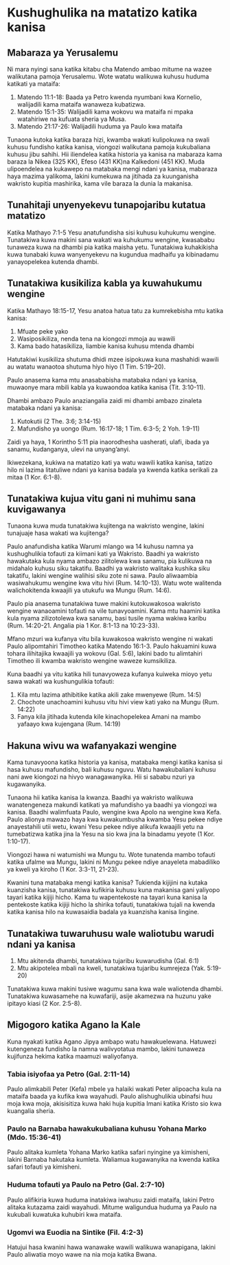 # Kushughulika na matatizo katika kanisa

## Mabaraza ya Yerusalemu

Ni mara nyingi sana katika kitabu cha Matendo ambao mitume na wazee walikutana pamoja Yerusalemu. Wote watatu walikuwa kuhusu huduma katikati ya mataifa:

1. Matendo 11:1-18: Baada ya Petro kwenda nyumbani kwa Kornelio, walijadili kama mataifa wanaweza kubatizwa.
2. Matendo 15:1-35: Walijadili kama wokovu wa mataifa ni mpaka watahiriwe na kufuata sheria ya Musa.
3. Matendo 21:17-26: Walijadili huduma ya Paulo kwa mataifa

Tunaona kutoka katika baraza hizi, kwamba wakati kulipokuwa na swali kuhusu fundisho katika kanisa, viongozi walikutana pamoja kukubaliana kuhusu jibu sahihi. Hii iliendelea katika historia ya kanisa na mabaraza kama baraza la Nikea (325 KK), Efeso (431 KK)na Kalkedoni (451 KK). Muda ulipoendelea na kukawepo na matabaka mengi ndani ya kanisa, mabaraza haya mazima yalikoma, lakini kumekuwa na jitihada za kuunganisha wakristo kupitia mashirika, kama vile baraza la dunia la makanisa.

## Tunahitaji unyenyekevu tunapojaribu kutatua matatizo

Katika Mathayo 7:1-5 Yesu anatufundisha sisi kuhusu kuhukumu wengine. Tunatakiwa kuwa makini sana wakati wa kuhukumu wengine, kwasababu tunaweza kuwa na dhambi pia katika maisha yetu. Tunatakiwa kuhakikisha kuwa tunabaki kuwa wanyenyekevu na kugundua madhaifu ya kibinadamu yanayopelekea kutenda dhambi.

## Tunatakiwa kusikiliza kabla ya kuwahukumu wengine

Katika Mathayo 18:15-17, Yesu anatoa hatua tatu za kumrekebisha mtu katika kanisa:

1. Mfuate peke yako
2. Wasiposikiliza, nenda tena na kiongozi mmoja au wawili
3. Kama bado hatasikiliza, liambie kanisa kuhusu mtenda dhambi

Hatutakiwi kusikiliza shutuma dhidi mzee isipokuwa kuna mashahidi wawili au watatu wanaotoa shutuma hiyo hiyo (1 Tim. 5:19–20).

Paulo anasema kama mtu anasababisha matabaka ndani ya kanisa, muwaonye mara mbili kabla ya kuwaondoa katika kanisa (Tit. 3:10-11).

Dhambi ambazo Paulo anaziangalia zaidi mi dhambi ambazo zinaleta matabaka ndani ya kanisa:

1. Kutokutii (2 The. 3:6; 3:14-15)
2. Mafundisho ya uongo (Rum. 16:17-18; 1 Tim. 6:3-5; 2 Yoh. 1:9-11)

Zaidi ya haya, 1 Korintho 5:11 pia inaorodhesha uasherati, ulafi, ibada ya sanamu, kudanganya, ulevi na unyang’anyi.

Ikiwezekana, kukiwa na matatizo kati ya watu wawili katika kanisa, tatizo hilo ni lazima litatuliwe ndani ya kanisa badala ya kwenda katika serikali za mitaa (1 Kor. 6:1-8).

## Tunatakiwa kujua vitu gani ni muhimu sana kuvigawanya

Tunaona kuwa muda tunatakiwa kujitenga na wakristo wengine, lakini tunajuaje hasa wakati wa kujitenga?

Paulo anafundisha katika Warumi mlango wa 14 kuhusu namna ya kushughulikia tofauti za kiimani kati ya Wakristo. Baadhi ya wakristo hawakutaka kula nyama ambazo zilitolewa kwa sanamu, pia kulikuwa na midahalo kuhusu siku takatifu. Baadhi ya wakristo walitaka kushika siku takatifu, lakini wengine walihisi siku zote ni sawa. Paulo aliwaambia wasiwahukumu wengine kwa vitu hivi (Rum. 14:10-13). Watu wote walitenda walichokitenda kwaajili ya utukufu wa Mungu (Rum. 14:6).

Paulo pia anasema tunatakiwa tuwe makini kutokuwakosoa wakristo wengine wanaoamini tofauti na vile tunavyoamini. Kama mtu haamini katika kula nyama zilizotolewa kwa sanamu, basi tusile nyama wakiwa karibu (Rum. 14:20-21. Angalia pia 1 Kor. 8:1-13 na 10:23-33).

Mfano mzuri wa kufanya vitu bila kuwakosoa wakristo wengine ni wakati Paulo alipomtahiri Timotheo katika Matendo 16:1-3. Paulo hakuamini kuwa tohara ilihitajika kwaajili ya wokovu (Gal. 5:6), lakini bado tu alimtahiri Timotheo ili kwamba wakristo wengine waweze kumsikiliza.

Kuna baadhi ya vitu katika hili tunavyoweza kufanya kuiweka mioyo yetu sawa wakati wa kushungulikia tofauti:

1. Kila mtu lazima athibitike katika akili zake mwenyewe (Rum. 14:5)
2. Chochote unachoamini kuhusu vitu hivi view kati yako na Mungu (Rum. 14:22)
3. Fanya kila jitihada kutenda kile kinachopelekea Amani na mambo yafaayo kwa kujengana (Rum. 14:19)

## Hakuna wivu wa wafanyakazi wengine

Kama tunavyoona katika historia ya kanisa, matabaka mengi katika kanisa si hasa kuhusu mafundisho, bali kuhusu nguvu. Watu hawakubaliani kuhusu nani awe kiongozi na hivyo wanagawanyika. Hii si sababu nzuri ya kugawanyika.

Tunaona hii katika kanisa la kwanza. Baadhi ya wakristo walikuwa wanatengeneza makundi katikati ya mafundisho ya baadhi ya viongozi wa kanisa. Baadhi walimfuata Paulo, wengine kwa Apolo na wengine kwa Kefa. Paulo alionya mawazo haya kwa kuwakumbusha kwamba Yesu pekee ndiye anayestahili utii wetu, kwani Yesu pekee ndiye alikufa kwaajili yetu na tumebatizwa katika jina la Yesu na sio kwa jina la binadamu yeyote (1 Kor. 1:10-17).

Viongozi hawa ni watumishi wa Mungu tu. Wote tunatenda mambo tofauti katika ufalme wa Mungu, lakini ni Mungu pekee ndiye anayeleta mabadiliko ya kweli ya kiroho (1 Kor. 3:3-11, 21-23).

Kwanini tuna matabaka mengi katika kanisa? Tukienda kijijini na kutaka kuanzisha kanisa, tunatakiwa kufikiria kuhusu kuna makanisa gani yaliyopo tayari katika kijiji hicho. Kama tu wapentekoste na tayari kuna kanisa la pentekoste katika kijiji hicho la shirika tofauti, tunatakiwa tujali na kwenda katika kanisa hilo na kuwasaidia badala ya kuanzisha kanisa lingine.

## Tunatakiwa tuwaruhusu wale waliotubu warudi ndani ya kanisa

1. Mtu akitenda dhambi, tunatakiwa tujaribu kuwarudisha (Gal. 6:1)
2. Mtu akipotelea mbali na kweli, tunatakiwa tujaribu kumrejeza (Yak. 5:19-20)

Tunatakiwa kuwa makini tusiwe wagumu sana kwa wale waliotenda dhambi. Tunatakiwa kuwasamehe na kuwafariji, asije akamezwa na huzunu yake ipitayo kiasi (2 Kor. 2:5-8).

## Migogoro katika Agano la Kale

Kuna nyakati katika Agano Jipya ambapo watu hawakuelewana. Hatuwezi kutengeneza fundisho la namna walivyotatua mambo, lakini tunaweza kujifunza hekima katika maamuzi waliyofanya.

### Tabia isiyofaa ya Petro (Gal. 2:11-14)

Paulo alimkabili Peter (Kefa) mbele ya halaiki wakati Peter alipoacha kula na mataifa baada ya kufika kwa wayahudi. Paulo alishughulikia ubinafsi huu moja kwa moja, akisisitiza kuwa haki huja kupitia Imani katika Kristo sio kwa kuangalia sheria.

### Paulo na Barnaba hawakukubaliana kuhusu Yohana Marko (Mdo. 15:36-41)

Paulo alitaka kumleta Yohana Marko katika safari nyingine ya kimisheni, lakini Barnaba hakutaka kumleta. Waliamua kugawanyika na kwenda katika safari tofauti ya kimisheni.

### Huduma tofauti ya Paulo na Petro (Gal. 2:7-10)

Paulo alifikiria kuwa huduma inatakiwa iwahusu zaidi mataifa, lakini Petro alitaka kutazama zaidi wayahudi. Mitume waligundua huduma ya Paulo na kukubali kuwatuka kuhubiri kwa mataifa.

### Ugomvi wa Euodia na Sintike (Fil. 4:2-3)

Hatujui hasa kwanini hawa wanawake wawili walikuwa wanapigana, lakini Paulo aliwatia moyo wawe na nia moja katika Bwana.
